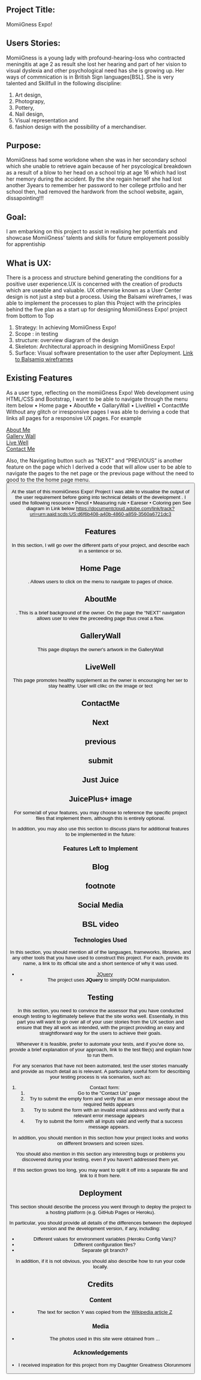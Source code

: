 ## Project Title: 
MomiiGness Expo!

## Users Stories:
MomiiGness is a young lady with profound-hearing-loss who contracted meningitis at age 2 as result she lost her hearing and part of her vision to visual dyslexia and other psychological need has she is growing up.
Her ways of commnication is in British Sign languages[BSL].
She is very talented and Skillfull in the following discipline:
1. Art design, 
2. Photograpy,
3. Pottery, 
4. Nail design, 
5. Visual representation and 
6. fashion design with the possibility of a merchandiser.

## Purpose: 
MomiiGness had some workdone when she was in her secondary school which she unable to retrieve again because of her psycological breakdown as a result of a blow to her head on a school trip at age 16 which had lost her memory during the accident. By the she regain herself she had lost another 3years to remember her password to her college prtfolio and her school then, had removed the hardwork from the school website, again, dissapointing!!!

## Goal:
I am embarking on this project to assist in realising her potentials and showcase MomiiGness' talents and skills for future employement possibly for apprentiship

## What is UX:
There is a process and structure behind generating  the conditions for a positive user experience.UX is concerned with the creation of products which are useable and valuable. UX otherwise known as a User Center design is not just a step but a process. Using the Balsami wireframes, I was able to implement the processes to plan this Project with the principles behind the five plan as a start up for designing MomiiGness Expo! project from bottom to Top
1. Strategy: In achieving MomiiGness Expo!
2. Scope : in testing
3. structure: overview diagram of the design
4. Skeleton: Architectural approach in designing MomiiGness Expo!
5. Surface: Visual software presentation to the user after Deployment. 
[Link to Balsamiq wireframes](file:///C:/Users/admin/Documents/webpract/momiigness1.pdf)

## Existing Features
As a user type, reflecting on the momiiGness Expo! Web development using HTML/CSS and Bootstrap, I want to be able to navigate through the menu item below
•	Home page 
•	AboutMe
•	GallaryWall
•	LiveWell
•	ContactMe 
Without any glitch or irresponsive pages I was able to deriving a code that links all pages for a responsive UX pages. For example
 <div class="col-md3"><a href="AboutMe.html" target="_Next">About Me</a></div>
                                <div class="col-md 3"><a href="GalleryWall.html" target="_Next">Gallery Wall</a></div>
                            <div class="col-md-3"><a href="LiveWell.html" target="_Next">Live Well</a></div>
                        <div class="col-md-3"><a href="Contact.html" target="_Next">Contact Me</a></div>
                    <div class="row justify-content-end mb-5">

Also, the Navigating button such as “NEXT” and “PREVIOUS” is another feature on the page which I derived a code that will allow user to be able to navigate the pages to the net page or the previous page without the need to good to the the home page menu. 
                <button class="navbar-toggler" type="button" data-toggle="collapse" data-target="#navbarTogglerDemo01" aria-controls="navbarTogglerDemo01" aria-expanded="false" aria-label="Toggle navigation">
            <span class="navbar-toggler-icon"></span>
        <a class="" onclick="LiveWell"></a>
    <a class="" onclick=""></a>
<div id="button"><a href="index.html"> </a></div>

At the start of this momiiGness Expo! Project I was able to visualise the output of the user requirement before going into technical details of the development . I used the following resource 
•	Pencil
•	Measuring rule 
•	Eareser
•	Coloring pen 
See diagram in Link below 
https://documentcloud.adobe.com/link/track?uri=urn:aaid:scds:US:d6f6b408-a40b-4860-a859-3560a6721dc3

## Features

In this section, I will go over the different parts of your project, and describe each in a sentence or so.

## Home Page 
. Allows users to  click on the menu to navigate to pages of choice.

## AboutMe
. This is a brief background of the owner. On the page the “NEXT” navigation allows user to view the preceeding page thus creat a flow.

## GalleryWall
This page displays the owner's artwork in the GalleryWall

## LiveWell
This page promotes healthy supplement as the owner is encouraging her ser to stay healthy. User will clikc on the image or tect

## ContactMe

## Next

## previous

## submit

## Just Juice

## JuicePlus+ image

For some/all of your features, you may choose to reference the specific project files that implement them, although this is entirely optional.

In addition, you may also use this section to discuss plans for additional features to be implemented in the future:

### Features Left to Implement

## Blog 

## footnote

## Social Media

## BSL video

### Technologies Used

In this section, you should mention all of the languages, frameworks, libraries, and any other tools that you have used to construct this project. For each, provide its name, a link to its official site and a short sentence of why it was used.

- [JQuery](https://jquery.com)
    - The project uses **JQuery** to simplify DOM manipulation.


## Testing

In this section, you need to convince the assessor that you have conducted enough testing to legitimately believe that the site works well. Essentially, in this part you will want to go over all of your user stories from the UX section and ensure that they all work as intended, with the project providing an easy and straightforward way for the users to achieve their goals.

Whenever it is feasible, prefer to automate your tests, and if you've done so, provide a brief explanation of your approach, link to the test file(s) and explain how to run them.

For any scenarios that have not been automated, test the user stories manually and provide as much detail as is relevant. A particularly useful form for describing your testing process is via scenarios, such as:

1. Contact form:
    1. Go to the "Contact Us" page
    2. Try to submit the empty form and verify that an error message about the required fields appears
    3. Try to submit the form with an invalid email address and verify that a relevant error message appears
    4. Try to submit the form with all inputs valid and verify that a success message appears.

In addition, you should mention in this section how your project looks and works on different browsers and screen sizes.

You should also mention in this section any interesting bugs or problems you discovered during your testing, even if you haven't addressed them yet.

If this section grows too long, you may want to split it off into a separate file and link to it from here.

## Deployment

This section should describe the process you went through to deploy the project to a hosting platform (e.g. GitHub Pages or Heroku).

In particular, you should provide all details of the differences between the deployed version and the development version, if any, including:
- Different values for environment variables (Heroku Config Vars)?
- Different configuration files?
- Separate git branch?

In addition, if it is not obvious, you should also describe how to run your code locally.


## Credits

### Content
- The text for section Y was copied from the [Wikipedia article Z](https://en.wikipedia.org/wiki/Z)

### Media
- The photos used in this site were obtained from ...

### Acknowledgements

- I received inspiration for this project from my Daughter Greatness Olorunmomi
